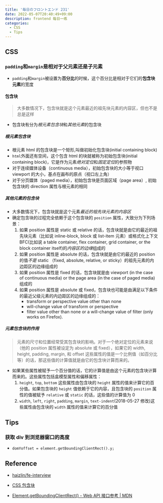 ```yaml
---
title: '毎日のフロントエンド 231'
date: 2022-05-07T20:40:49+09:00
description: frontend 每日一练
categories:
  - CSS
  - Tips
---
```


## CSS

### `padding`和`margin`是相对于父元素还是子元素

- `padding`和`margin`被设置为**百分比**的时候，这个百分比是相对于它们的**包含块元素**的宽度

#### 包含块

> 大多数情况下，包含块就是这个元素最近的祖先块元素的内容区，但也不是总是这样

- 包含块有分为*根元素包含块*和*其他元素*的包含块

##### 根元素包含块

- 根元素 html 的包含块是一个矩形,叫做初始化包含块(initial containing block)
- `html`外面还有空间，这个包含 html 的块就被称为初始包含块(initial containing block)，它是作为元素*绝对定位*和*固定定位*的参照物
- 对于连续媒体设备（continuous media），初始包含块的大小等于视口 viewport 的大小，基点在画布的原点（视口左上角）
- 对于分页媒体（paged media），初始包含块是页面区域（page area）, 初始包含块的 direction 属性与根元素的相同

##### 其他元素的包含块

- 大多数情况下，包含块就是这个元素*最近的祖先块元素的内容区*
- 确定包含块的过程完全依赖于这个包含块的 `position` 属性，大致分为下列场景：
  1. 如果 position 属性是 static 或 relative 的话，包含块就是由它的最近的祖先块元素（比如说 inline-block, block 或 list-item 元素）或格式化上下文 BFC(比如说 a table container, flex container, grid container, or the block container itself)的*内容区的边缘*组成的
  2. 如果 position 属性是 absolute 的话，包含块就是由它的最近的 position 的值*不是* static （fixed, absolute, relative, or sticky）的祖先元素的内边距区的边缘组成的
  3. 如果 position 属性是 fixed 的话，包含块就是由 viewport (in the case of continuous media) or the page area (in the case of paged media) 组成的
  4. 如果 position 属性是 absolute 或 fixed，包含块也可能是由满足以下条件的最近父级元素的内边距区的边缘组成的：
     - transform or perspective value other than none
     - will-change value of transform or perspective
     - filter value other than none or a will-change value of filter (only works on Firefox).

##### 元素包含块的作用

> 元素的尺寸和位置经常受其包含块的影响。对于一个绝对定位的元素来说（他的 position 属性被设定为 absolute 或 fixed），如果它的 width, height, padding, margin, 和 offset 这些属性的值是一个比例值（如百分比等）的话，那这些值的计算值就是由它的包含块计算而来的。

- 如果某些属性被赋予一个百分值的话，它的计算值是由这个元素的包含块计算而来的。这些属性包括盒模型属性和偏移属性：
  1. `height`, `top`, `bottom` 这些属性由包含块的 `height` 属性的值来计算它的百分值。如果包含块的 `height` 值依赖于它的内容，且包含块的 `position` 属性的值被赋予 `relative` 或 `static` 的话，这些值的计算值为 0
  2. `width`, `left`, `right`, `padding`, `margin`, `text-indent`(2018-05-27 修改)这些属性由包含块的 `width` 属性的值来计算它的百分值

## Tips

### 获取 div 到浏览器窗口的高度

- `domYoffset = element.getBoundingClientRect().y;`

## Reference

- [haizlin/fe-interview](https://github.com/haizlin/fe-interview/blob/master/category/history.md)

- [CSS 包含块](https://segmentfault.com/a/1190000015653589)

- [Element.getBoundingClientRect() - Web API 接口参考 | MDN](https://developer.mozilla.org/zh-CN/docs/Web/API/Element/getBoundingClientRect)
